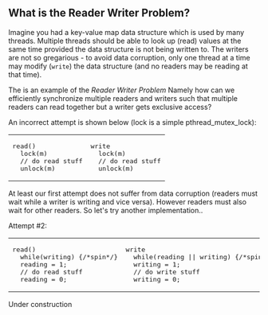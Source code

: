 ## What is the Reader Writer Problem?

Imagine you had a key-value map data structure which is used by many threads. Multiple threads should be able to look up (read) values at the same time provided the data structure is not being written to. The writers are not so gregarious - to avoid data corruption, only one thread at a time may modify (`write`) the data structure (and no readers may be reading at that time). 

The is an example of the _Reader Writer Problem_  Namely how can we efficiently synchronize multiple readers and writers such that multiple readers can read together but a writer gets exclusive access?

An incorrect attempt is shown below (lock is a simple pthread_mutex_lock):

<table><tr><td>
<pre>read()
  lock(m)
  // do read stuff
  unlock(m)
</pre>
</td><td>
<pre>write
  lock(m)
  // do read stuff
  unlock(m)
</pre></td></tr></table>

At least our first attempt does not suffer from data corruption (readers must wait while a writer is writing and vice versa). However readers must also wait for other readers. So let's try another implementation..

Attempt #2:
<table><tr><td>
<pre>read()
  while(writing) {/*spin*/}
  reading = 1;
  // do read stuff
  reading = 0;
</pre>
</td><td>
<pre>write
  while(reading || writing) {/*spin*/}
  writing = 1;
  // do write stuff
  writing = 0;
</pre></td></tr></table>


Under construction